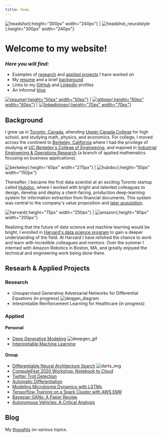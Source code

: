 ```yaml
---
title: Home
---
```


![headshot](pics/headshot.jpg){:height="300px" width="240px"} | ![headshot_neuralstyle](pics/dylan_style.png){:height="300px" width="240px"}

# **Welcome to my website!**

### *Here you will find:*
- Examples of [research](index.md#research) and [applied projects](index.md#applied) I have worked on
- My [resume](resume/resume.pdf) and a brief [background](index.md#background)
- Links to my [GitHub](https://github.com/dylanrandle) and [LinkedIn](https://linkedin.com/in/dylanrandle/) profiles
- An informal [blog](blog.md)

[![resume](pics/resume-clipart-icons-3.png){:height="50px" width="50px"}](resume/resume.pdf) | [![gitlogo](pics/GitHub-Mark.png){:height="60px" width="60px"}](https://github.com/dylanrandle) | [![linkedinlogo](pics/linkedin.png){:height="70px" width="70px"}](https://linkedin.com/in/dylanrandle/)

## Background

I grew up in [Toronto, Canada](https://en.wikipedia.org/wiki/Toronto), attending [Upper Canada College](https://www.ucc.on.ca/) for high school, and studying math, physics, and economics. For college, I moved across the continent to [Berkeley, California](https://en.wikipedia.org/wiki/Berkeley,_California) where I had the privilege of studying at [UC Berkeley's College of Engineering](https://engineering.berkeley.edu/), and majored in [Industrial Engineering & Operations Research](https://ieor.berkeley.edu/) (a branch of applied mathematics focusing on business applications).

<!-- ### *Education* -->

![berkeley](pics/UCBEngineering_logo.png){:height="40px" width="275px"} | ![hubdoc](pics/hubdoc.png){:height="50px" width="150px"}

Thereafter, I became the first data scientist at an exciting Toronto startup called [Hubdoc](https://www.hubdoc.com/), where I worked with bright and talented colleagues to design, develop and deploy a client-facing, production deep-learning system for information extraction from financial documents. This system was central to the company's value proposition and [later acquisition](https://www.zdnet.com/article/xero-scoops-up-hubdoc-in-70-million-acquisition/).

<!-- ### *Work Experience* -->

![harvard](pics/H_SEAS_logo_RGB.jpg){:height="75px" width="250px"} | ![amazon](pics/amazon-robotics-logo-feature.jpg){:height="90px" width="200px"}

Realizing that the future of data science and machine learning would be bright, I enrolled in [Harvard's data science program](https://www.seas.harvard.edu/applied-computation/graduate-programs/masters-data-science) to gain a deeper understanding of the field. At Harvard I have relished the chance to work and learn with incredible colleagues and mentors. Over the summer I interned with Amazon Robotics in Boston, MA, and greatly enjoyed the technical and engineering work being done there.

## Researh & Applied Projects

### Research
- Unsupervised Generative Adversarial Networks for Differential Equations (in progress)
![deqgan_diagram](pics/DEQGAN_diagram.png)
- Interpretable Reinforcement Learning for Healthcare (in progress)

### Applied
#### Personal
- [Deep Generative Modeling](https://github.com/dylanrandle/deepgen)
![deepgen_gif](https://github.com/dylanrandle/deepgen/blob/master/examples/gif_new_faces.gif?raw=true)
- [Interpretable Machine Learning](https://github.com/dylanrandle/pynterp)

#### Group
- [Differentiable Neural Architecture Search](https://towardsdatascience.com/investigating-differentiable-neural-architecture-search-for-scientific-datasets-62899be8714e?source=friends_link&sk=bece331a719b31f24118c4b538b71d4f)
![darts_img](https://miro.medium.com/max/3200/0*2yeQXLShQeMR29WC)
- [ComputeFest 2020 Workshop: Notebook to Cloud](https://colab.research.google.com/drive/1HUxNsHqqTZ1FRuveu6SS6gr6lCVe6QqO)
- [Twitter Troll Detection](https://dylanrandle.github.io/troll_classification)
- [Automatic Differentiation](https://github.com/dylanrandle/autograd)
- [Modeling Microbiome Dynamics with LSTMs](https://github.com/dylanrandle/microbiome)
- [Tensorflow Training on a Spark Cluster with AWS EMR](https://github.com/dylanrandle/spark-tensorflow)
- [Bayesian GANs: A Paper Review](bayesgan.md)
- [Autonomous Vehicles: A Critical Analysis](safe_avs.md)

## Blog
My [thoughts](blog.md) on various topics.

<!-- ## Awards
Some of the [recognitions](awards.md) I have been fortunate to receive. -->
